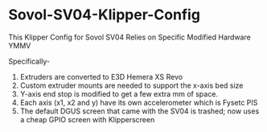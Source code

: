# Sovol-SV04-Klipper-Config
This Klipper Config for Sovol SV04 Relies on Specific Modified Hardware YMMV

Specifically-
1.  Extruders are converted to E3D Hemera XS Revo
2.  Custom extruder mounts are needed to support the x-axis bed size
3.  Y-axis end stop is modified to get a few extra mm of space.
4.  Each axis (x1, x2 and y) have its own accelerometer which is Fysetc PIS
5.  The default DGUS screen that came with the SV04 is trashed; now uses a cheap GPIO screen with Klipperscreen
